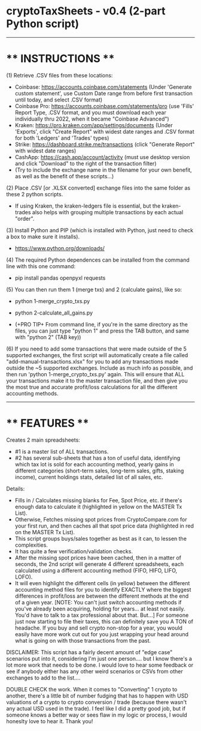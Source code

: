 # cryptoTaxSheets - v0.4 (2-part Python script)

______________________
__** INSTRUCTIONS **__
======================

(1) Retrieve .CSV files from these locations:
  - Coinbase: https://accounts.coinbase.com/statements (Under 'Generate custom statement', use Custom Date range from before first transaction until today, and select .CSV format)
  - Coinbase Pro: https://accounts.coinbase.com/statements/pro (use 'Fills' Report Type, .CSV format, and you must download each year individually thru 2022, when it became "Coinbase Advanced")
  - Kraken: https://pro.kraken.com/app/settings/documents (Under 'Exports', click "Create Report" with widest date ranges and .CSV format for both 'Ledgers' and 'Trades' types)
  - Strike: https://dashboard.strike.me/transactions (click "Generate Report" with widest date ranges)
  - CashApp: https://cash.app/account/activity (must use desktop version and click "Download" to the right of the transaction filter)
  - (Try to include the exchange name in the filename for your own benefit, as well as the benefit of these scripts...)

(2) Place .CSV [or .XLSX converted] exchange files into the same folder as these 2 python scripts.
  - If using Kraken, the kraken-ledgers file is essential, but the kraken-trades also helps with grouping multiple transactions by each actual "order".

(3) Install Python and PIP (which is installed with Python, just need to check a box to make sure it installs).
  - https://www.python.org/downloads/

(4) The required Python dependences can be installed from the command line with this one command:
  - pip install pandas openpyxl requests

(5) You can then run them 1 (merge txs) and 2 (calculate gains), like so:
  -  python 1-merge_crypto_txs.py
  -  python 2-calculate_all_gains.py

  - (+PRO TIP+  From command line, if you're in the same directory as the files, you can just type "python 1" and press the TAB button, and same with "python 2" (TAB key))
 
(6) If you need to add some transactions that were made outside of the 5 supported exchanges, the first script will automatically create a file called "add-manual-transactions.xlsx" for you to add any transactions made outside the ~5 supported exchanges.  Include as much info as possible, and then run 'python 1-merge_crypto_txs.py' again. This will ensure that ALL your transactions make it to the master transaction file, and then give you the most true and accurate profit/loss calculations for all the different accounting methods.


__________________
__** FEATURES **__
==================

Creates 2 main spreadsheets:
- #1 is a master list of ALL transactions.
- #2 has several sub-sheets that has a ton of useful data, identifying which tax lot is sold for each accounting method, yearly gains in different categories (short-term sales, long-term sales, gifts, staking income), current holdings stats, detailed list of all sales, etc.

Details:
- Fills in / Calculates missing blanks for Fee, Spot Price, etc. if there's enough data to calculate it (highlighted in yellow on the MASTER Tx List).
- Otherwise, Fetches missing spot prices from CryptoCompare.com for your first run, and then caches all that spot price data (highlighted in red on the MASTER Tx List).
- This script groups buys/sales together as best as it can, to lessen the complexities.
- It has quite a few verification/validation checks. 
- After the missing spot prices have been cached, then in a matter of seconds, the 2nd script will generate 4 different spreadsheets, each calculated using a different accounting method (FIFO, HIFO, LIFO, LOFO).
- It will even highlight the different cells (in yellow) between the different accounting method files for you to identify EXACTLY where the biggest differences in profit/loss are between the different methods at the end of a given year.  [NOTE:  You can't just switch accounting methods if you've already been acquiring, holding for years... at least not easily.  You'd have to talk to a tax professional about that.  But...] For someone just now starting to file their taxes, this can definitely save you A TON of headache.  If you buy and sell crypto non-stop for a year, you would easily have more work cut out for you just wrapping your head around what is going on with those transactions from the past.


DISCLAIMER:  This script has a fairly decent amount of "edge case" scenarios put into it, considering I'm just one person.... but I know there's a lot more work that needs to be done.  I would love to hear some feedback or see if anybody either has any other weird scenarios or CSVs from other exchanges to add to the list....    

DOUBLE CHECK the work.  When it comes to "Converting" 1 crypto to another, there's a little bit of number fudging that has to happen with USD valuations of a crypto to crypto conversion / trade (because there wasn't any actual USD used in the trade).  I feel like I did a pretty good job, but if someone knows a better way or sees flaw in my logic or process, I would honeslty love to hear it.  Thank you!
